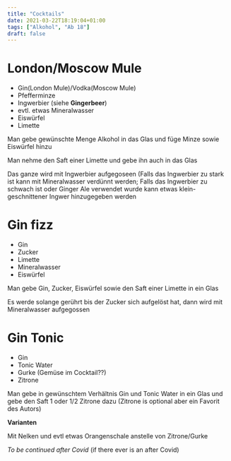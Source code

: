 ```yaml
---
title: "Cocktails"
date: 2021-03-22T18:19:04+01:00
tags: ["Alkohol", "Ab 18"]
draft: false
---
```


London/Moscow Mule
============ 

- Gin(London Mule)/Vodka(Moscow Mule)
- Pfefferminze
- Ingwerbier (siehe **Gingerbeer**)
- evtl. etwas Mineralwasser
- Eiswürfel
- Limette

Man gebe gewünschte Menge Alkohol in das Glas und füge Minze sowie Eiswürfel hinzu

Man nehme den Saft einer Limette und gebe ihn auch in das Glas

Das ganze wird mit Ingwerbier aufgegoseen (Falls das Ingwerbier zu stark ist kann mit Mineralwasser verdünnt werden; Falls das Ingwerbier zu schwach ist oder Ginger Ale verwendet wurde kann etwas klein-
geschnittener Ingwer hinzugegeben werden

Gin fizz
============ 

- Gin
- Zucker
- Limette
- Mineralwasser
- Eiswürfel

Man gebe Gin, Zucker, Eiswürfel sowie den Saft einer Limette in ein Glas 

Es werde solange gerührt bis der Zucker sich aufgelöst hat, dann wird mit Mineralwasser aufgegossen

Gin Tonic
============ 

- Gin
- Tonic Water
- Gurke (Gemüse im Cocktail??)
- Zitrone

Man gebe in gewünschtem Verhältnis Gin und Tonic Water in ein Glas und gebe den Saft 1 oder 1/2 Zitrone dazu (Zitrone is optional aber ein Favorit des Autors)

**Varianten**

Mit Nelken und evtl etwas Orangenschale anstelle von Zitrone/Gurke

*To be continued after Covid* (if there ever is an after Covid)
